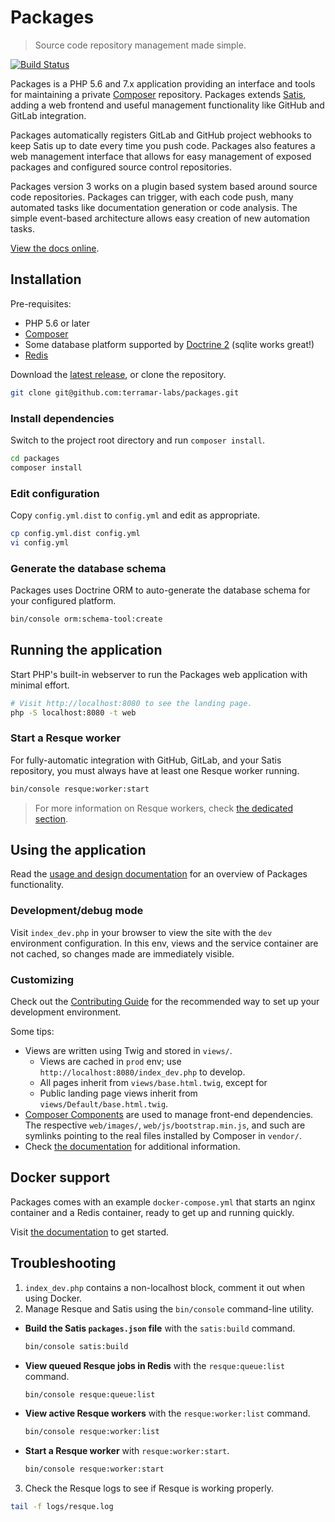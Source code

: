 Packages
========

> Source code repository management made simple.

[![Build Status](https://img.shields.io/travis/terramar-labs/packages/master.svg?style=flat-square)](https://travis-ci.org/terramar-labs/packages)

Packages is a PHP 5.6 and 7.x application providing an interface and tools for maintaining a private [Composer](https://getcomposer.org) repository. Packages extends [Satis](https://github.com/composer/satis), adding a web frontend and useful management functionality like GitHub and GitLab integration.

Packages automatically registers GitLab and GitHub project webhooks to keep Satis up to date every time you push code. Packages also features a web management interface that allows for easy management of exposed packages and configured source control repositories.

Packages version 3 works on a plugin based system based around source code repositories. Packages can trigger, with each code push, many automated tasks like documentation generation or code  analysis. The simple event-based architecture allows easy creation of new automation tasks.

[View the docs online](http://docs.terramarlabs.com/packages/3.2).

Installation
------------

Pre-requisites:
 * PHP 5.6 or later
 * [Composer](https://getcomposer.org)
 * Some database platform supported by [Doctrine 2](http://doctrine-project.org) (sqlite works great!)
 * [Redis](https://redis.io/) 

Download the [latest release](https://github.com/terramar-labs/packages/releases/latest), or clone the repository.

```bash
git clone git@github.com:terramar-labs/packages.git
```

### Install dependencies

Switch to the project root directory and run `composer install`.

```bash
cd packages
composer install
```

### Edit configuration

Copy `config.yml.dist` to `config.yml` and edit as appropriate.

```bash
cp config.yml.dist config.yml
vi config.yml
```

### Generate the database schema

Packages uses Doctrine ORM to auto-generate the database schema for your configured platform.

```bash
bin/console orm:schema-tool:create
```

Running the application
-----------------------

Start PHP's built-in webserver to run the Packages web application with minimal effort.

```bash
# Visit http://localhost:8080 to see the landing page.
php -S localhost:8080 -t web
```

### Start a Resque worker

For fully-automatic integration with GitHub, GitLab, and your Satis repository, you must always have at least one Resque worker running. 

```bash
bin/console resque:worker:start
```

> For more information on Resque workers, check [the dedicated section](http://docs.terramarlabs.com/packages/3.2/managing-packages/resque).


Using the application
---------------------

Read the [usage and design documentation](http://docs.terramarlabs.com/packages/3.2/getting-started/usage) for an overview of Packages functionality.


### Development/debug mode

Visit `index_dev.php` in your browser to view the site with the `dev` environment configuration. In this env, views and the service container are not cached, so changes made are immediately visible.

### Customizing

Check out the [Contributing Guide](CONTRIBUTING.md) for the recommended way to set up your development environment.

Some tips:

* Views are written using Twig and stored in `views/`.
  * Views are cached in `prod` env; use `http://localhost:8080/index_dev.php` to develop.
  * All pages inherit from `views/base.html.twig`, except for
  * Public landing page views inherit from `views/Default/base.html.twig`.
* [Composer Components](http://robloach.github.io/component-installer/) are used to manage front-end dependencies. The respective `web/images/`, `web/js/bootstrap.min.js`, and such are symlinks pointing to the real files installed by Composer in `vendor/`.
* Check [the documentation](http://docs.terramarlabs.com/packages/3.2/managing-packages/customizing) for additional information.


Docker support
--------------

Packages comes with an example `docker-compose.yml` that starts an nginx container and a Redis container, ready to get up and running quickly.

Visit [the documentation](http://docs.terramarlabs.com/packages/3.2/getting-started/docker) to get started.

Troubleshooting
---------------

1. `index_dev.php` contains a non-localhost block, comment it out when using Docker.
2. Manage Resque and Satis using the `bin/console` command-line utility.
  * **Build the Satis `packages.json` file** with the `satis:build` command.
    ```bash
    bin/console satis:build
    ```
  * **View queued Resque jobs in Redis** with the `resque:queue:list` command.
    ```bash
    bin/console resque:queue:list
    ```
  * **View active Resque workers** with the `resque:worker:list` command.
    ```bash
    bin/console resque:worker:list
    ```
  * **Start a Resque worker** with `resque:worker:start`.
    ```bash
    bin/console resque:worker:start
    ```
3. Check the Resque logs to see if Resque is working properly.
  ```bash
  tail -f logs/resque.log
  ```
  
